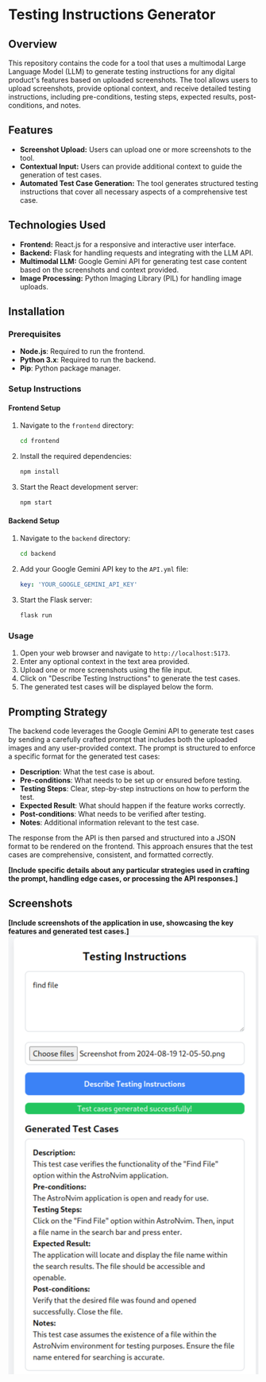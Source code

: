 # Testing Instructions Generator

## Overview
This repository contains the code for a tool that uses a multimodal Large Language Model (LLM) to generate testing instructions for any digital product's features based on uploaded screenshots. The tool allows users to upload screenshots, provide optional context, and receive detailed testing instructions, including pre-conditions, testing steps, expected results, post-conditions, and notes.

## Features
- **Screenshot Upload:** Users can upload one or more screenshots to the tool.
- **Contextual Input:** Users can provide additional context to guide the generation of test cases.
- **Automated Test Case Generation:** The tool generates structured testing instructions that cover all necessary aspects of a comprehensive test case.

## Technologies Used
- **Frontend:** React.js for a responsive and interactive user interface.
- **Backend:** Flask for handling requests and integrating with the LLM API.
- **Multimodal LLM:** Google Gemini API for generating test case content based on the screenshots and context provided.
- **Image Processing:** Python Imaging Library (PIL) for handling image uploads.

## Installation

### Prerequisites
- **Node.js**: Required to run the frontend.
- **Python 3.x**: Required to run the backend.
- **Pip**: Python package manager.

### Setup Instructions

#### Frontend Setup
1. Navigate to the `frontend` directory:
   ```bash
   cd frontend
   ```
2. Install the required dependencies:
   ```bash
   npm install
   ```
3. Start the React development server:
   ```bash
   npm start
   ```

#### Backend Setup
1. Navigate to the `backend` directory:
   ```bash
   cd backend
   ```
2. Add your Google Gemini API key to the `API.yml` file:
   ```yaml
   key: 'YOUR_GOOGLE_GEMINI_API_KEY'
   ```
5. Start the Flask server:
   ```bash
   flask run
   ```

### Usage
1. Open your web browser and navigate to `http://localhost:5173`.
2. Enter any optional context in the text area provided.
3. Upload one or more screenshots using the file input.
4. Click on "Describe Testing Instructions" to generate the test cases.
5. The generated test cases will be displayed below the form.

## Prompting Strategy
The backend code leverages the Google Gemini API to generate test cases by sending a carefully crafted prompt that includes both the uploaded images and any user-provided context. The prompt is structured to enforce a specific format for the generated test cases:

- **Description**: What the test case is about.
- **Pre-conditions**: What needs to be set up or ensured before testing.
- **Testing Steps**: Clear, step-by-step instructions on how to perform the test.
- **Expected Result**: What should happen if the feature works correctly.
- **Post-conditions**: What needs to be verified after testing.
- **Notes**: Additional information relevant to the test case.

The response from the API is then parsed and structured into a JSON format to be rendered on the frontend. This approach ensures that the test cases are comprehensive, consistent, and formatted correctly.

**[Include specific details about any particular strategies used in crafting the prompt, handling edge cases, or processing the API responses.]**

## Screenshots
**[Include screenshots of the application in use, showcasing the key features and generated test cases.]**
![Product Screenshot](./pictures/240908_14h29m20s_screenshot.png?raw=true "Product Screenshot")
